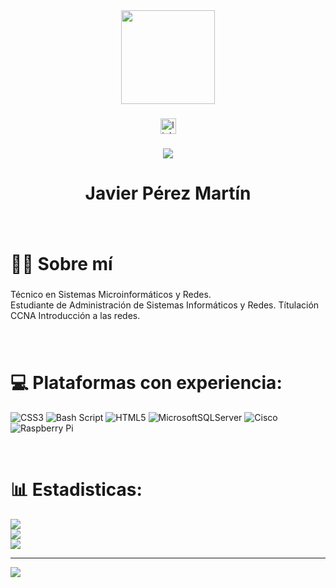 <div align="center">
  <img height="150" src="https://media.giphy.com/media/M9gbBd9nbDrOTu1Mqx/giphy.gif"  />
</div>

###

<div align="center">
  <a href="https://linktr.ee/erjavi" target="_blank">
    <img src="https://img.shields.io/static/v1?message=Linktree&logo=linktree&label=&color=1de9b6&logoColor=white&labelColor=&style=for-the-badge" height="25" alt="linktree logo"  />
  </a>
</div>

###

<div align="center">
  <img src="https://visitor-badge.laobi.icu/badge?page_id=JaPM117.JaPM117&"  />
</div>

###

<h1 align="center">Javier Pérez Martín</h1>

###

</br>

<h1 align="left">👩‍💻  Sobre mí</h1>

###

<p align="left">Técnico en Sistemas Microinformáticos y Redes.<br>Estudiante de Administración de Sistemas Informáticos y Redes. Títulación CCNA Introducción a las redes.</p>

###


###

</br>

# 💻 Plataformas con experiencia:
![CSS3](https://img.shields.io/badge/css3-%231572B6.svg?style=plastic&logo=css3&logoColor=white) ![Bash Script](https://img.shields.io/badge/bash_script-%23121011.svg?style=plastic&logo=gnu-bash&logoColor=white) ![HTML5](https://img.shields.io/badge/html5-%23E34F26.svg?style=plastic&logo=html5&logoColor=white) ![MicrosoftSQLServer](https://img.shields.io/badge/Microsoft%20SQL%20Server-CC2927?style=plastic&logo=microsoft%20sql%20server&logoColor=white) ![Cisco](https://img.shields.io/badge/cisco-%23049fd9.svg?style=plastic&logo=cisco&logoColor=black) ![Raspberry Pi](https://img.shields.io/badge/-Raspberry_Pi-C51A4A?style=plastic&logo=Raspberry-Pi)

</br>

# 📊 Estadisticas:
![](https://github-readme-stats.vercel.app/api?username=JaPM117&theme=default&hide_border=false&include_all_commits=false&count_private=false)<br/>
![](https://nirzak-streak-stats.vercel.app/?user=JaPM117&theme=default&hide_border=false)<br/>
![](https://github-readme-stats.vercel.app/api/top-langs/?username=JaPM117&theme=default&hide_border=false&include_all_commits=false&count_private=false&layout=compact)

---
[![](https://visitcount.itsvg.in/api?id=JaPM117&icon=0&color=0)](https://visitcount.itsvg.in)

<!-- Proudly created with GPRM ( https://gprm.itsvg.in ) -->
